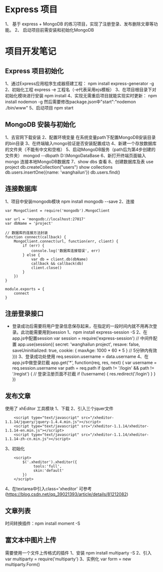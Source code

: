 # Express 项目
1、 基于 express + MongoDB 的练习项目，实现了注册登录、发布删除文章等功能。
2、 启动项目前需安装和初始化MongoDB

# 项目开发笔记
## Express 项目初始化
1、通过Express应用程序生成器搭建工程：
	npm install express-generator -g
2、初始化工程
	express -e 工程名（-e代表采用ejs模板）
3、在项目根目录下对初始化模块进行安装
	npm install
4、实现无需重启项目就能实现实时更新：
	npm install nodemon -g
	然后需要修改package.json中"start":"nodemon ./bin/www"
5、启动项目
	npm start
	
## MongoDB 安装与初始化
1、去官网下载安装
2、配置环境变量
	在系统变量path下配置MongoDB安装目录的bin目录
3、在终端输入mongo验证是否安装配置成功
4、新建一个存放数据库的文件夹（不能有中文和空格）
5、启动MongoDB服务（path后为第4步创建的文件夹）
	mongod --dbpath D:\MongoDataBase
6、新打开终端页面输入 mongo 连接本地MongoDB数据库
7、show dbs 查看
8、创建数据库及表
	use project
	db.createCollection("users")
	show collections
	db.users.insertOne({name: 'wanghailun'})
	db.users.find()

## 连接数据库
1、项目中安装mongodb模块
	npm install mongodb --save
2、连接
```
var MongoClient = require('mongodb').MongoClient

var url = 'mongodb://localhost:27017'
var dbName = 'project'

// 数据库的连接方法封装
function connect(callback) {
	MongoClient.connect(url, function(err, client) {
		if (err) {
			console.log('数据库连接错误', err)
		} else {
			var db = client.db(dbName)
			callback && callback(db)
			client.close()
		}
	})
}

module.exports = {
	connect
}
```

## 注册登录接口
- 登录成功后需要将用户登录信息保存起来，在指定的一段时间内就不用再次登录。此功能需要用到session
	1、npm install express-session -S
	2、在app.js中配置session
		var session = require('express-session')
		// 中间件配置
		app.use(session({
			secret: 'wanghailun project',
			resave: false,
			saveUninitialized: true,
			cookie: { maxAge: 1000 * 60 * 5 } // 5分钟内有效
		}))
	3、登录成功处使用
		req.session.username = data.username
	4、在app.js中做登录拦截
		app.get('*', function(req, res, next) {
			var username = req.session.username
			var path = req.path
			if (path != '/login' && path != '/regist') { // 登录注册页面不拦截
				if (!username) {
					res.redirect('/login')
				}
			}
		})

## 发布文章
使用了 xhEditor 工具模块
1、下载
2、引入三个jquer文件
```
	<script type="text/javascript" src="/xheditor-1.1.14/jquery/jquery-1.4.4.min.js"></script>
	<script type="text/javascript" src="/xheditor-1.1.14/xheditor-1.1.14-en.min.js"></script>
	<script type="text/javascript" src="/xheditor-1.1.14/xheditor-1.1.14-zh-cn.min.js"></script>
```
3、初始化
```
	<script>
		$('.xheditor').xheditor({
			 tools:'full',
			 skin:'default'
		})
	</script>
```
4、在textarea中引入class='xheditor'
可参考(https://blog.csdn.net/qq_39021393/article/details/81212082)

## 文章列表
时间转换插件：npm install moment -S

## 富文本中图片上传
需要使用一个文件上传格式的插件
1、安装
	npm install multiparty -S
2、引入
	var multiparty = require('multiparty')
3、实例化
	var form = new multiparty.Form()